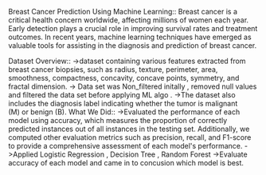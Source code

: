 

Breast Cancer Prediction Using Machine Learning::
Breast cancer is a critical health concern worldwide, affecting millions of women each year. Early detection plays a crucial role in improving survival rates and treatment outcomes. In recent years, machine learning techniques have emerged as valuable tools for assisting in the diagnosis and prediction of breast cancer.

Dataset Overview::
->dataset containing various features extracted from breast cancer biopsies, such as radius, texture, perimeter, area, smoothness, compactness, concavity, concave points, symmetry, and fractal dimension. 
-> Data set was Non_filtered initally ,  removed null values and filtered the data set before applying ML algo .
->The dataset also includes the diagnosis label indicating whether the tumor is malignant (M) or benign (B).
What We Did::
->Evaluated the performance of each model using accuracy, which measures the proportion of correctly predicted instances out of all instances in the testing set. Additionally, we computed other evaluation metrics such as precision, recall, and F1-score to provide a comprehensive assessment of each model's performance.
->Applied Logistic Regression , Decision Tree , Random Forest
->Evaluate accuracy of each model and came in to concusion which model is best. 
